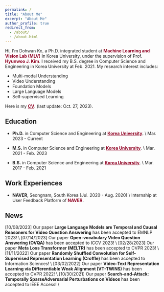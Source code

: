 ```yaml
---
permalink: /
title: "About Me"
excerpt: "About Me"
author_profile: true
redirect_from: 
  - /about/
  - /about.html
---
```


Hi, I'm Dohwan Ko, a Ph.D. integrated student at <a href="https://mlv.korea.ac.kr/" style="color: #900023; text-decoration: none;">**Machine Learning and Vision Lab (MLV)**</a> in Korea University, under the supervision of Prof.  <a href="https://pages.cs.wisc.edu/~hwkim/" style="color: #900023; text-decoration: none;">**Hyunwoo J. Kim**</a>. 
I received my B.S. degree in Computer Science and Engineering in Korea University at Feb. 2021.
My research interest includes:
- Multi-modal Understanding
- Video Understanding
- Foundation Models
- Large Language Models
- Self-supervised Learning

Here is my <a href="../cv.pdf" style="color: #900023; text-decoratio.n: none;">**CV**</a>.  (last update: Oct. 27, 2023).

## Education
- **Ph.D.** in Computer Science and Engineering at <a href="https://www.korea.edu/mbshome/mbs/en/index.do" style="color: #900023; text-decoratio.n: none;">**Korea University**</a>. \\
Mar. 2023 - Current

- **M.S.** in Computer Science and Engineering at <a href="https://www.korea.edu/mbshome/mbs/en/index.do" style="color: #900023; text-decoratio.n: none;">**Korea University**</a>. \\
Mar. 2021 - Feb. 2023

- **B.S.** in Computer Science and Engineering at <a href="https://www.korea.edu/mbshome/mbs/en/index.do" style="color: #900023; text-decoration.n: none;">**Korea University**</a>. \\
Mar. 2017 - Feb. 2021

## Work Experiences
- **NAVER**, Seongnam, South Korea (Jul. 2020 - Aug. 2020) \\
Internship at User Feedback Platform of <a href="https://www.naver.com/" style="color: #900023; text-decoration: none;">**NAVER**</a>. 

## News
[10/08/2023] Our paper **Large Language Models are Temporal and Causal Reasoners for Video Question Answering** has been accepted to EMNLP 2023! \\
[07/14/2023] Our paper **Open-vocabulary Video Question Answering (OVQA)** has been accepted to ICCV 2023! \\
[02/28/2023] Our paper **Meta Loss Transformer (MELTR)** has been accepted to CVPR 2023! \\
[11/11/2022] Our paper **Randomly Shuffled Convolution for Self-Supervised Representation Learning (Croffle)** has been accepted to Information Sciences! \\
[03/02/2022] Our paper **Video-Text Representation Learning via Differentiable Weak Alignment (VT-TWINS)** has been accepted to CVPR 2022! \\
[10/30/2021] Our paper **Search-and-Attack: Temporally SparseAdversarial Perturbations on Videos** has been accepted to IEEE Access! \\
